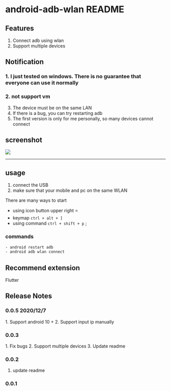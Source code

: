 # android-adb-wlan README

## Features

1. Connect adb using wlan
2. Support multiple devices

## Notification

### 1. **I just tested on windows. There is no guarantee that everyone can use it normally**  
### 2. **not support vm**

3. The device must be on the same LAN
4. lf there is a bug, you can try restarting adb
5. The first version is only for me personally, so many devices cannot connect

## screenshot

![](https://github.com/sewerganger/android-adb-wlan/raw/master/./usage.gif)

- - -

## usage

1. connect the USB
2. make sure that your mobile and pc on the same WLAN

There are many ways to start

* using icon button upper right ⭐
* keymap `ctrl + alt + ]`
* using command `ctrl + shift + p` ;

### commands

``` txt
- android restart adb
- android adb wlan connect
```

## Recommend extension

Flutter

## Release Notes

### 0.0.5 2020/12/7

1\. Support android 10 +
2\. Support input ip manually

### 0.0.3

1\. Fix bugs
2\. Support multiple devices
3\. Update readme

### 0.0.2

1. update readme

### 0.0.1